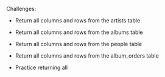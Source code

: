 Challenges:

* Return all columns and rows from the artists table
* Return all columns and rows from the albums table
* Return all columns and rows from the people table
* Return all columns and rows from the album_orders table

* Practice returning all 
